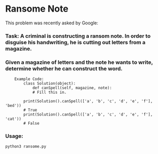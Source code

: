 # Ransome Note
This problem was recently asked by Google:

### Task: A criminal is constructing a ransom note. In order to disguise his handwriting, he is cutting out letters from a magazine.
###       Given a magazine of letters and the note he wants to write, determine whether he can construct the word.

```
    Example Code:
        class Solution(object):
            def canSpell(self, magazine, note):
            # Fill this in.

        print(Solution().canSpell(['a', 'b', 'c', 'd', 'e', 'f'], 'bed'))
        # True
        print(Solution().canSpell(['a', 'b', 'c', 'd', 'e', 'f'], 'cat'))
        # False
```

### Usage:
```
python3 ransome.py
```


